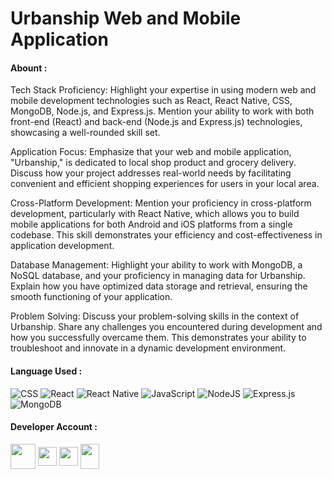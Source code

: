  <h1> Urbanship Web and Mobile Application</h1>

<h4>Abount :</h4>
Tech Stack Proficiency: Highlight your expertise in using modern web and mobile development technologies such as React, React Native, CSS, MongoDB, Node.js, and Express.js. Mention your ability to work with both front-end (React) and back-end (Node.js and Express.js) technologies, showcasing a well-rounded skill set.

Application Focus: Emphasize that your web and mobile application, "Urbanship," is dedicated to local shop product and grocery delivery. Discuss how your project addresses real-world needs by facilitating convenient and efficient shopping experiences for users in your local area.

Cross-Platform Development: Mention your proficiency in cross-platform development, particularly with React Native, which allows you to build mobile applications for both Android and iOS platforms from a single codebase. This skill demonstrates your efficiency and cost-effectiveness in application development.

Database Management: Highlight your ability to work with MongoDB, a NoSQL database, and your proficiency in managing data for Urbanship. Explain how you have optimized data storage and retrieval, ensuring the smooth functioning of your application.

Problem Solving: Discuss your problem-solving skills in the context of Urbanship. Share any challenges you encountered during development and how you successfully overcame them. This demonstrates your ability to troubleshoot and innovate in a dynamic development environment. <br>
<h4>Language Used :</h4>

![CSS](https://img.shields.io/badge/CSS3-1572B6?logo=css3&logoColor=white) ![React](https://img.shields.io/badge/React-20232A?logo=react&logoColor=61DAFB) ![React Native](https://img.shields.io/badge/React_Native-20232A?logo=react&logoColor=61DAFB) ![JavaScript](https://img.shields.io/badge/javascript-%23323330.svg?style=flat&logo=javascript&logoColor=%23F7DF1E) ![NodeJS](https://img.shields.io/badge/node.js-6DA55F?style=flat&logo=node.js&logoColor=white) ![Express.js](https://img.shields.io/badge/express.js-%23404d59.svg?style=flat&logo=express&logoColor=%2361DAFB) ![MongoDB](https://img.shields.io/badge/MongoDB-%234ea94b.svg?style=flat&logo=mongodb&logoColor=white)

<h4>Developer Account : </h4>
<div>
<a href="https://www.linkedin.com/in/hemanth-dhanamadhavan-39a2a31b5" target="blank"><img align="center" src="https://img.icons8.com/?size=512&id=13930&format=png" alt="" height="40" width="40" /></a>
<a href="https://github.com/hemanthd077" target="blank"><img align="center" src="https://raw.githubusercontent.com/rahuldkjain/github-profile-readme-generator/master/src/images/icons/Social/github.svg" alt="" height="30" width="30" /></a>
<a href="https://leetcode.com/HemanthD77/" target="blank"><img align="center" src="https://raw.githubusercontent.com/rahuldkjain/github-profile-readme-generator/master/src/images/icons/Social/leet-code.svg" alt="" height="30" width="30" /></a>
<a href="mailto:hemanthmadhavan77@gmail.com" target="blank"><img align="center" src="https://img.icons8.com/?size=512&id=P7UIlhbpWzZm&format=png" alt="" height="40" width="30" /></a>   
</div><br>
